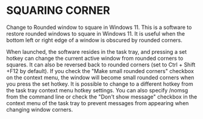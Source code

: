 # SQUARING CORNER
Change to Rounded window to square in Windows 11.  This is a software to restore rounded windows to square in Windows 11.  It is useful when the bottom left or right edge of a window is obscured by rounded corners.

When launched, the software resides in the task tray, and pressing a set hotkey can change the current active window from rounded corners to squares.
It can also be reversed back to rounded corners (set to Ctrl + Shift +F12 by default).
If you check the "Make small rounded corners" checkbox on the context menu, the window will become small rounded corners when you press the set hotkey.
It is possible to change to a different hotkey from the task tray context menu hotkey settings.
You can also specify /nomsg from the command line or check the "Don't show message" checkbox in the context menu of the task tray to prevent messages from appearing when changing window corners.
